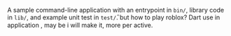A sample command-line application with an entrypoint in `bin/`, library code
in `lib/`, and example unit test in `test/`.
ิbut how to play roblox?
Dart use in application , may be i will make it, more per active.